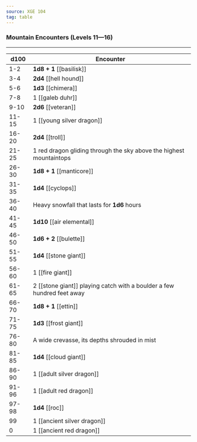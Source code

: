 ```yaml
---
source: XGE 104
tag: table
---
```


### Mountain Encounters (Levels 11—16)
---
|d100|Encounter|
|----|------------|
|1-2|**1d8 + 1** [[basilisk]]|
|3-4|**2d4** [[hell hound]]|
|5-6|**1d3** [[chimera]]|
|7-8|1 [[galeb duhr]]|
|9-10|**2d6** [[veteran]]|
|11-15|1 [[young silver dragon]]|
|16-20|**2d4** [[troll]]|
|21-25|1 red dragon gliding through the sky above the highest mountaintops|
|26-30|**1d8 + 1** [[manticore]]|
|31-35|**1d4** [[cyclops]]|
|36-40|Heavy snowfall that lasts for **1d6** hours|
|41-45|**1d10** [[air elemental]]|
|46-50|**1d6 + 2** [[bulette]]|
|51-55|**1d4** [[stone giant]]|
|56-60|1 [[fire giant]]|
|61-65|2 [[stone giant]] playing catch with a boulder a few hundred feet away|
|66-70|**1d8 + 1** [[ettin]]|
|71-75|**1d3** [[frost giant]]|
|76-80|A wide crevasse, its depths shrouded in mist|
|81-85|**1d4** [[cloud giant]]|
|86-90|1 [[adult silver dragon]]|
|91-96|1 [[adult red dragon]]|
|97-98|**1d4** [[roc]]|
|99|1 [[ancient silver dragon]]|
|0|1 [[ancient red dragon]]|
